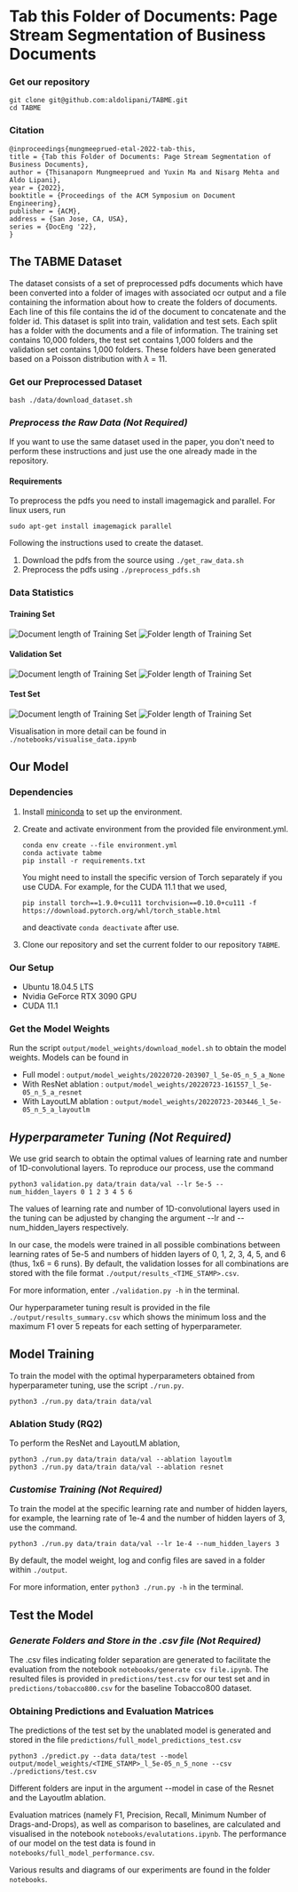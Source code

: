 

# Tab this Folder of Documents: Page Stream Segmentation of Business Documents
### Get our repository
```
git clone git@github.com:aldolipani/TABME.git
cd TABME
```
### Citation
```
@inproceedings{mungmeeprued-etal-2022-tab-this,
title = {Tab this Folder of Documents: Page Stream Segmentation of Business Documents},
author = {Thisanaporn Mungmeeprued and Yuxin Ma and Nisarg Mehta and Aldo Lipani},
year = {2022},
booktitle = {Proceedings of the ACM Symposium on Document Engineering},
publisher = {ACM},
address = {San Jose, CA, USA},
series = {DocEng '22},
}
```

## The TABME Dataset

The dataset consists of a set of preprocessed pdfs documents which have been converted into
a folder of images with associated ocr output and a file containing the information about how
to create the folders of documents. Each line of this file contains the id of the document to concatenate and 
the folder id. This dataset is split into train, validation and test sets. Each split has a folder with
the documents and a file of information. The training set contains 10,000 folders, 
the test set contains 1,000 folders and the validation set contains 1,000 folders. 
These folders have been generated based on a Poisson distribution with $\lambda$ = 11.

### Get our Preprocessed Dataset
```
bash ./data/download_dataset.sh
```

### *Preprocess the Raw Data (Not Required)*
If you want to use the same dataset used in the paper, 
you don't need to perform these instructions and just use the one already made in the repository.

#### Requirements

To preprocess the pdfs you need to install imagemagick and parallel. 
For linux users, run 
``` 
sudo apt-get install imagemagick parallel
```

Following the instructions used to create the dataset. 

1. Download the pdfs from the source using `./get_raw_data.sh`
2. Preprocess the pdfs using `./preprocess_pdfs.sh`


### Data Statistics
#### Training Set
![Document length of Training Set](notebooks/figs/hist_doc_length_train.png)
![Folder length of Training Set](notebooks/figs/hist_folder_length_train.png)
#### Validation Set
![Document length of Training Set](notebooks/figs/hist_doc_length_val.png)
![Folder length of Training Set](notebooks/figs/hist_folder_length_val.png)
#### Test Set
![Document length of Training Set](notebooks/figs/hist_doc_length_test.png)
![Folder length of Training Set](notebooks/figs/hist_folder_length_test.png)

Visualisation in more detail can be found in `./notebooks/visualise_data.ipynb`

## Our Model
### Dependencies
1. Install [miniconda](https://conda.io/projects/conda/en/latest/user-guide/install/) to set up the environment.

2. Create and activate environment from the provided file environment.yml.
    ```
    conda env create --file environment.yml
    conda activate tabme
    pip install -r requirements.txt
    ```
    You might need to install the specific version of Torch separately if you use CUDA. For example, for the CUDA 11.1 that we used,
    ```
    pip install torch==1.9.0+cu111 torchvision==0.10.0+cu111 -f https://download.pytorch.org/whl/torch_stable.html
    ```
    
    and deactivate ```conda deactivate``` after use.

3. Clone our repository and set the current folder to our repository `TABME`.

### Our Setup
* Ubuntu 18.04.5 LTS
* Nvidia GeForce RTX 3090 GPU
* CUDA 11.1

### Get the Model Weights
Run the script `output/model_weights/download_model.sh` to obtain the model weights. Models can be found in
* Full model : `output/model_weights/20220720-203907_l_5e-05_n_5_a_None`
* With ResNet ablation : `output/model_weights/20220723-161557_l_5e-05_n_5_a_resnet`
* With LayoutLM ablation : `output/model_weights/20220723-203446_l_5e-05_n_5_a_layoutlm`

## *Hyperparameter Tuning (Not Required)*
We use grid search to obtain the optimal values of learning rate and number of 1D-convolutional layers. To reproduce our process, use the command

```
python3 validation.py data/train data/val --lr 5e-5 --num_hidden_layers 0 1 2 3 4 5 6
```
The values of learning rate and number of 1D-convolutional layers used in the tuning can be adjusted by changing the argument --lr and --num_hidden_layers respectively.

In our case, the models were trained in all possible combinations between learning rates of 5e-5 and numbers of hidden layers of 0, 1, 2, 3, 4, 5, and 6 (thus, 1x6 = 6 runs). By default, the validation losses for all combinations are stored with the file format `./output/results_<TIME_STAMP>.csv`. 

For more information, enter `./validation.py -h` in the terminal.

Our hyperparameter tuning result is provided in the file `./output/results_summary.csv` which shows the minimum loss and the maximum F1 over 5 repeats for each setting of hyperparameter.

## Model Training 
To train the model with the optimal hyperparameters obtained from hyperparameter tuning, use the script `./run.py`. 

```
python3 ./run.py data/train data/val
```
### Ablation Study (RQ2)
To perform the ResNet and LayoutLM ablation, 
```
python3 ./run.py data/train data/val --ablation layoutlm
python3 ./run.py data/train data/val --ablation resnet
```
### *Customise Training (Not Required)*
To train the model at the specific learning rate and number of hidden layers, for example, the learning rate of 1e-4 and the number of hidden layers of 3, use the command.

```
python3 ./run.py data/train data/val --lr 1e-4 --num_hidden_layers 3
```

By default, the model weight, log and config files are saved in a folder within `./output`.

For more information, enter `python3 ./run.py -h` in the terminal.

## Test the Model
### *Generate Folders and Store in the .csv file  (Not Required)*
The .csv files indicating folder separation are generated to facilitate the evaluation from the notebook `notebooks/generate csv file.ipynb`. The resulted files is provided in `predictions/test.csv` for our test set and in `predictions/tobacco800.csv` for the baseline Tobacco800 dataset.

### Obtaining Predictions and Evaluation Matrices
The predictions of the test set by the unablated model is generated and stored in the file `predictions/full_model_predictions_test.csv`
```
python3 ./predict.py --data data/test --model output/model_weights/<TIME_STAMP>_l_5e-05_n_5_none --csv ./predictions/test.csv
```
Different folders are input in the argument --model in case of the Resnet and the Layoutlm ablation.

Evaluation matrices (namely F1, Precision, Recall, Minimum Number of Drags-and-Drops), as well as comparison to baselines, are calculated and visualised in the notebook `notebooks/evalutations.ipynb`. The performance of our model on the test data is found in `notebooks/full_model_performance.csv`.

Various results and diagrams of our experiments are found in the folder `notebooks`.

